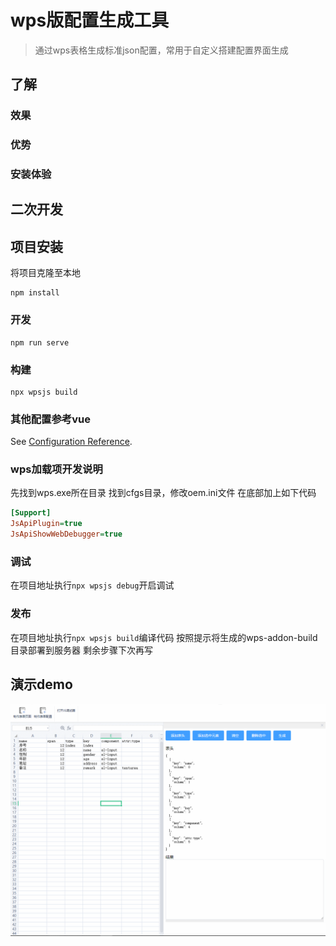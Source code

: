 # wps版配置生成工具
> 通过wps表格生成标准json配置，常用于自定义搭建配置界面生成

## 了解
### 效果

### 优势
### 安装体验

## 二次开发
## 项目安装
将项目克隆至本地
```
npm install
```
### 开发
```
npm run serve
```

### 构建
```
npx wpsjs build
```

### 其他配置参考vue
See [Configuration Reference](https://cli.vuejs.org/config/).

### wps加载项开发说明
先找到wps.exe所在目录
找到cfgs目录，修改oem.ini文件
在底部加上如下代码
```ini
[Support]
JsApiPlugin=true
JsApiShowWebDebugger=true
```

### 调试
在项目地址执行`npx wpsjs debug`开启调试

### 发布
在项目地址执行`npx wpsjs build`编译代码
按照提示将生成的wps-addon-build目录部署到服务器
剩余步骤下次再写

## 演示demo
![演示](./wps-table-addon.gif)